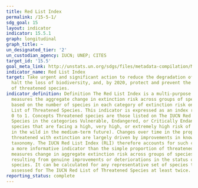 ```yaml
---
title: Red List Index
permalink: /15-5-1/
sdg_goal: 15
layout: indicator
indicator: 15.5.1
graph: longitudinal
graph_title: ~
un_designated_tier: '2'
un_custodian_agency: IUCN; UNEP; CITES
target_id: '15.5'
goal_meta_link: http://unstats.un.org/sdgs/files/metadata-compilation/Metadata-Goal-15.pdf
indicator_name: Red List Index
target: Take urgent and significant action to reduce the degradation of natural habitats,
  halt the loss of biodiversity, and, by 2020, protect and prevent the extinction
  of threatened species.
indicator_definition: Definition The Red List Index is a multi-purpose indicator which
  measures the aggregate change in extinction risk across groups of species. It is
  based on the number of species in each category of extinction risk on The IUCN Red
  List of Threatened Species. This indicator is expressed as an index ranging from
  0 to 1. Concepts Threatened species are those listed on The IUCN Red List of Threatened
  Species in the categories Vulnerable, Endangered, or Critically Endangered (i.e.,
  species that are facing a high, very high, or extremely high risk of extinction
  in the wild in the medium-term future). Changes over time in the proportion of species
  threatened with extinction are largely driven by improvements in knowledge and changing
  taxonomy. The IUCN Red List Index (RLI) therefore accounts for such changes to yield
  a more informative indicator than the simple proportion of threatened species. It
  measures change in aggregate extinction risk across groups of species over time,
  resulting from genuine improvements or deteriorations in the status of individual
  species. It can be calculated for any representative set of species that have been
  assessed for The IUCN Red List of Threatened Species at least twice.
reporting_status: complete
---
```

